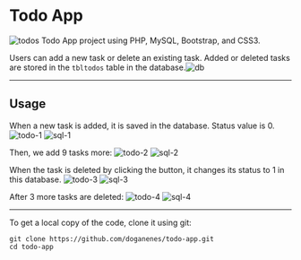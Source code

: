 # Todo App
![todos](https://github.com/doganenes/quiz-app/assets/86846812/22bc96ea-f174-4e78-a2f2-68682a325b2b)
Todo App project using PHP, MySQL, Bootstrap, and CSS3.

Users can add a new task or delete an existing task. Added or deleted tasks are stored in the `tbltodos` table in the database.
​![db](https://github.com/doganenes/quiz-app/assets/86846812/a03c8a4f-f118-4b19-9182-01f8c1a69968)

---
## Usage 
When a new task is added, it is saved in the database. Status value is 0.
![todo-1](https://github.com/doganenes/quiz-app/assets/86846812/5290a8d9-adc5-478c-924d-d3c2501dbef6)
![sql-1](https://github.com/doganenes/quiz-app/assets/86846812/72b5c6b1-9634-4da1-927e-cb07a5341fc7)

Then, we add 9 tasks more:
![todo-2](https://github.com/doganenes/quiz-app/assets/86846812/22bc96ea-f174-4e78-a2f2-68682a325b2b)
![sql-2](https://github.com/doganenes/quiz-app/assets/86846812/135b46e3-bedc-4184-aac0-cac23b9f59a7)

When the task is deleted by clicking the button, it changes its status to 1 in this database.
![todo-3](https://github.com/doganenes/quiz-app/assets/86846812/ecb8165d-fa06-4436-8195-09418453f12e)
![sql-3](https://github.com/doganenes/quiz-app/assets/86846812/953360bb-48ad-44ca-8bcf-ab8c0033015e)

After 3 more tasks are deleted:
![todo-4](https://github.com/doganenes/quiz-app/assets/86846812/12a1a45a-215e-47d4-b297-9456135125db)
![sql-4](https://github.com/doganenes/quiz-app/assets/86846812/9b28fe9b-6ecc-4fd0-9c43-de026c18e99f)

---
To get a local copy of the code, clone it using git:
```
git clone https://github.com/doganenes/todo-app.git
cd todo-app
```
